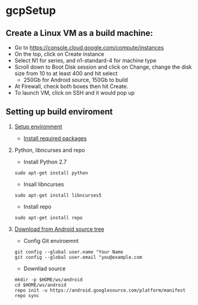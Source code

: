 # gcpSetup

## Create a Linux VM as a build machine:
- Go to https://console.cloud.google.com/compute/instances
- On the top, click on Create instance
- Select N1 for series, and n1-standard-4 for machine type 
- Scroll down to Boot Disk session and click on Change, change the disk size from 10 to at least 400 and hit select
   - 250Gb for Android source, 150Gb to build
- At Firewall, check both boxes then hit Create.
- To launch VM, click on SSH and it would pop up

## Setting up build enviroment
1. [Setup environment](https://source.android.com/setup/build/initializing)
   - [Install required packages](https://source.android.com/setup/build/initializing#installing-required-packages-ubuntu-1804)
2. Python, libncurses and repo
   - Install Python 2.7
   
   ```
   sudo apt-get install python
   ```
   - Insall libncurses 
   
   ``` 
   sudo apt-get install libncurses5
   ```
   - Install repo

   ```
   sudo apt-get install repo
   ```

3. [Download from Android source tree](https://source.android.com/setup/build/downloading)

   - Config Git enviroemnt
   ``` 
   git config --global user.name "Your Name
   git config --global user.email "you@example.com 
   ```
   - Downliad source
   ```
   mkdir -p $HOME/ws/android
   cd $HOME/ws/android
   repo init -u https://android.googlesource.com/platform/manifest
   repo sync
   ```
